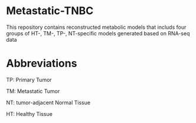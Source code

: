 # Metastatic-TNBC
This repository contains reconstructed metabolic models that includs four groups of HT-, TM-, TP-, NT-specific models generated based on RNA-seq data

# Abbreviations

<p>TP:  Primary Tumor<br>
<p>TM:  Metastatic Tumor<br>
<p>NT:  tumor-adjacent Normal Tissue<br>
<p>HT:  Healthy Tissue<br>



